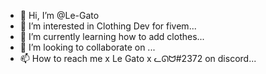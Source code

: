 - 👋 Hi, I’m @Le-Gato
- 👀 I’m interested in Clothing Dev for fivem...
- 🌱 I’m currently learning how to add clothes...
- 💞️ I’m looking to collaborate on ...
- 📫 How to reach me 
x Le Gato x  ᓚᘏᗢ#2372 on discord...

<!---
Le-Gato/Le-Gato is a ✨ special ✨ repository because its `README.md` (this file) appears on your GitHub profile.
You can click the Preview link to take a look at your changes.
--->
